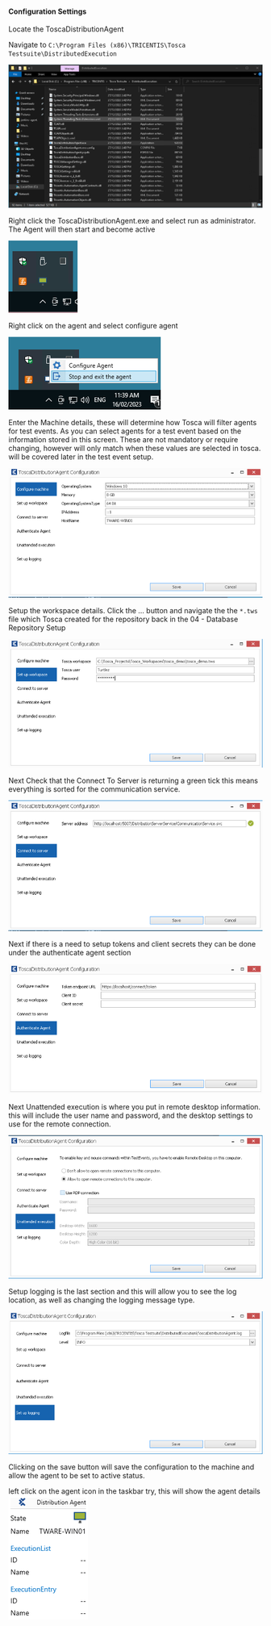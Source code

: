 
#### Configuration Settings

Locate the ToscaDistributionAgent

Navigate to ```C:\Program Files (x86)\TRICENTIS\Tosca Testsuite\DistributedExecution```

![](./img/Pasted%20image%2020230216113750.png)

Right click the ToscaDistributionAgent.exe and select run as administrator. The Agent will then start and become active

![](./img/Pasted%20image%2020230216115047.png)

Right click on the agent and select configure agent

![](./img/Pasted%20image%2020230216114003.png)

Enter the Machine details, these will determine how Tosca will filter agents for test events. As you can select agents for a test event based on the information stored in this screen. These are not mandatory or require changing, however will only match when these values are selected in tosca. will be covered later in the test event setup.

![](./img/Pasted%20image%2020230216114034.png)

Setup the workspace details. Click the ... button and navigate the the `*.tws` file which Tosca created for the repository back in the 04 - Database Repository Setup

![](./img/Pasted%20image%2020230216114119.png)

Next Check that the Connect To Server is returning a green tick this means everything is sorted for the communication service.

![](./img/Pasted%20image%2020230216114135.png)

Next if there is a need to setup tokens and client secrets they can be done under the authenticate agent section

![](./img/Pasted%20image%2020230216114151.png)

Next Unattended execution is where you put in remote desktop information. this will include the user name and password, and the desktop settings to use for the remote connection.

![](./img/Pasted%20image%2020230216114213.png)

Setup logging is the last section and this will allow you to see the log location, as well as changing the logging message type.

![](./img/Pasted%20image%2020230216114226.png)

Clicking on the save button will save the configuration to the machine and allow the agent to be set to active status.

left click on the agent icon in the taskbar try, this will show the agent details
![](./img/Pasted%20image%2020230216115029.png)